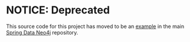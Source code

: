 # NOTICE: Deprecated

This source code for this project has moved to be an [example](https://github.com/SpringSource/spring-data-neo4j/tree/master/spring-data-neo4j-examples/cineasts) in the main [Spring Data Neo4j](https://github.com/SpringSource/spring-data-neo4j) repository. 

